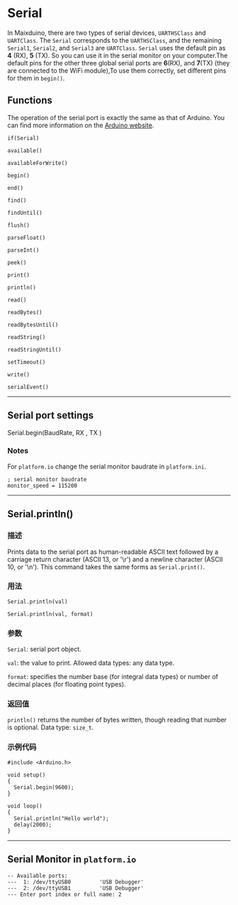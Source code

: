 Serial
=====

In Maixduino, there are two types of serial devices, `UARTHSClass` and `UARTClass`.
The `Serial` corresponds to the `UARTHSClass`, and the remaining `Serial1`, `Serial2`, and `Serial3` are `UARTClass`. `Serial` uses the default pin as **4** (RX), **5** (TX).
So you can use it in the serial monitor on your computer.The default pins for the other three global serial ports are **6**(RX), and **7**(TX) (they are connected to the WiFi module),To use them correctly, set different pins for them in `begin()`.

## Functions

The operation of the serial port is exactly the same as that of Arduino. You can find more information on the [Arduino website](https://www.arduino.cc/reference/en/language/functions/communication/serial/).

`if(Serial)`

`available()`

`availableForWrite()`

`begin()`

`end()`

`find()`

`findUntil()`

`flush()`

`parseFloat()`

`parseInt()`

`peek()`

`print()`

`println()`

`read()`

`readBytes()`

`readBytesUntil()`

`readString()`

`readStringUntil()`

`setTimeout()`

`write()`

`serialEvent()`

----
## Serial port settings

Serial.begin(BaudRate, RX , TX )

### Notes

For `platform.io` change the serial monitor baudrate in `platform.ini`.

```
; serial monitor baudrate
monitor_speed = 115200
```

----
## Serial.println()

### 描述

Prints data to the serial port as human-readable ASCII text followed by a carriage return character (ASCII 13, or '\r') and a newline character (ASCII 10, or '\n'). This command takes the same forms as `Serial.print()`.

### 用法

`Serial.println(val)`

`Serial.println(val, format)`

### 参数

`Serial`: serial port object.

`val`: the value to print. Allowed data types: any data type.

`format`: specifies the number base (for integral data types) or number of decimal places (for floating point types).

### 返回值

`println()` returns the number of bytes written, though reading that number is optional. Data type: `size_t`.

### 示例代码
```
#include <Arduino.h>

void setup()
{
  Serial.begin(9600);
}

void loop()
{
  Serial.println("Hello world");
  delay(2000);
}
```
----

## Serial Monitor in `platform.io`
```
-- Available ports:
---  1: /dev/ttyUSB0         'USB Debugger'
---  2: /dev/ttyUSB1         'USB Debugger'
--- Enter port index or full name: 2
```
